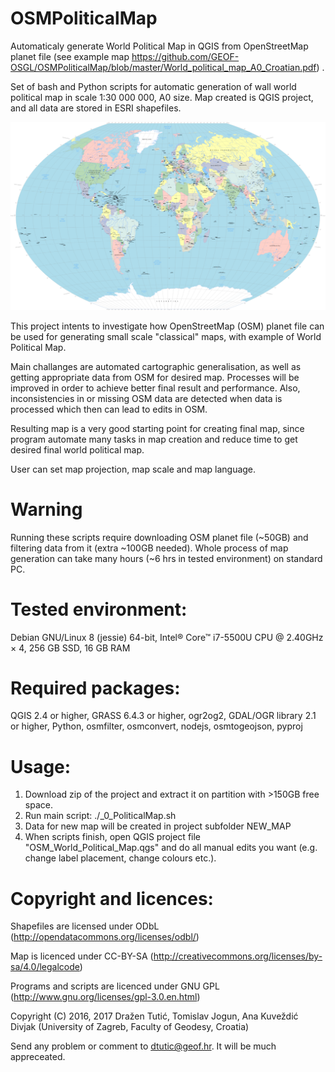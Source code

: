 # OSMPoliticalMap
Automaticaly generate World Political Map in QGIS from OpenStreetMap planet file (see example map https://github.com/GEOF-OSGL/OSMPoliticalMap/blob/master/World_political_map_A0_Croatian.pdf) .

Set of bash and Python scripts for automatic generation of wall world political map in scale 1:30 000 000, A0 size. Map created is QGIS project, and all data are stored in ESRI shapefiles.

![alt tag](osm_political_map.png)

This project intents to investigate how OpenStreetMap (OSM) planet file can be used for generating small scale "classical" maps, with example of World Political Map.

Main challanges are automated cartographic generalisation, as well as getting appropriate data from OSM for desired map. Processes will be improved in order to achieve better final result and performance. Also, inconsistencies in or missing OSM data are detected when data is processed which then can lead to edits in OSM.

Resulting map is a very good starting point for creating final map, since program automate many tasks in map creation and reduce time to get desired final world political map.

User can set map projection, map scale and map language. 

# Warning
Running these scripts require downloading OSM planet file (~50GB) and filtering data from it (extra ~100GB needed). Whole process of map generation can take many hours (~6 hrs in tested environment) on standard PC.

# Tested environment:
Debian GNU/Linux 8 (jessie) 64-bit, 
Intel® Core™ i7-5500U CPU @ 2.40GHz × 4, 
256 GB SSD, 
16 GB RAM

# Required packages:
QGIS 2.4 or higher, 
GRASS 6.4.3 or higher, 
ogr2og2, 
GDAL/OGR library 2.1 or higher, 
Python, 
osmfilter, 
osmconvert,
nodejs,
osmtogeojson,
pyproj

# Usage:
1. Download zip of the project and extract it on partition with >150GB free space.
2. Run main script: ./_0_PoliticalMap.sh
3. Data for new map will be created in project subfolder NEW_MAP
4. When scripts finish, open QGIS project file "OSM_World_Political_Map.qgs" and do all manual edits you want (e.g. change label placement, change colours etc.). 

# Copyright and licences:
Shapefiles are licensed under ODbL (http://opendatacommons.org/licenses/odbl/)

Map is licenced under CC-BY-SA (http://creativecommons.org/licenses/by-sa/4.0/legalcode)

Programs and scripts are licenced under GNU GPL (http://www.gnu.org/licenses/gpl-3.0.en.html)

Copyright (C) 2016, 2017 Dražen Tutić, Tomislav Jogun, Ana Kuveždić Divjak (University of Zagreb, Faculty of Geodesy, Croatia)

Send any problem or comment to dtutic@geof.hr. It will be much appreceated.


